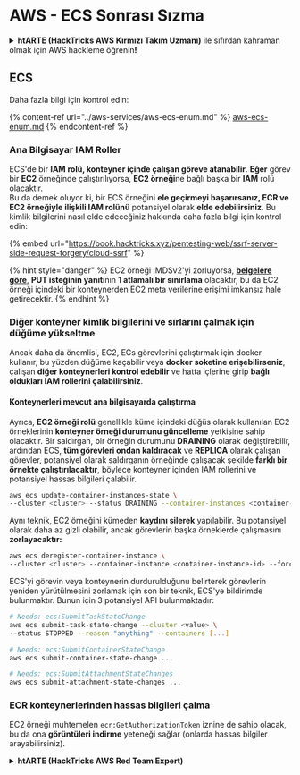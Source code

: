# AWS - ECS Sonrası Sızma

<details>

<summary><strong>htARTE (HackTricks AWS Kırmızı Takım Uzmanı)</strong> ile sıfırdan kahraman olmak için AWS hackleme öğrenin<strong>!</strong></summary>

HackTricks'i desteklemenin diğer yolları:

* Şirketinizi HackTricks'te **reklamınızı görmek** veya **HackTricks'i PDF olarak indirmek** için [**ABONELİK PLANLARI**](https://github.com/sponsors/carlospolop)'na göz atın!
* [**Resmi PEASS & HackTricks ürünlerini**](https://peass.creator-spring.com) edinin
* [**PEASS Ailesi'ni**](https://opensea.io/collection/the-peass-family) keşfedin, özel [**NFT'lerimiz**](https://opensea.io/collection/the-peass-family) koleksiyonumuz
* 💬 [**Discord grubuna**](https://discord.gg/hRep4RUj7f) veya [**telegram grubuna**](https://t.me/peass) **katılın** veya **Twitter** 🐦 [**@hacktricks_live**](https://twitter.com/hacktricks_live)'ı **takip edin**.
* **Hacking hilelerinizi** [**HackTricks**](https://github.com/carlospolop/hacktricks) ve [**HackTricks Cloud**](https://github.com/carlospolop/hacktricks-cloud) github depolarına **PR göndererek paylaşın**.

</details>

## ECS

Daha fazla bilgi için kontrol edin:

{% content-ref url="../aws-services/aws-ecs-enum.md" %}
[aws-ecs-enum.md](../aws-services/aws-ecs-enum.md)
{% endcontent-ref %}

### Ana Bilgisayar IAM Roller

ECS'de bir **IAM rolü, konteyner içinde çalışan göreve atanabilir**. **Eğer** görev bir **EC2** örneğinde çalıştırılıyorsa, **EC2 örneği**ne bağlı başka bir **IAM** rolü olacaktır.\
Bu da demek oluyor ki, bir ECS örneğini **ele geçirmeyi başarırsanız, ECR ve EC2 örneğiyle ilişkili IAM rolünü** potansiyel olarak **elde edebilirsiniz**. Bu kimlik bilgilerini nasıl elde edeceğiniz hakkında daha fazla bilgi için kontrol edin:

{% embed url="https://book.hacktricks.xyz/pentesting-web/ssrf-server-side-request-forgery/cloud-ssrf" %}

{% hint style="danger" %}
EC2 örneği IMDSv2'yi zorluyorsa, [**belgelere göre**](https://docs.aws.amazon.com/AWSEC2/latest/UserGuide/instance-metadata-v2-how-it-works.html), **PUT isteğinin yanıtı**nın **1 atlamalı bir sınırlama** olacaktır, bu da EC2 örneği içindeki bir konteynerden EC2 meta verilerine erişimi imkansız hale getirecektir.
{% endhint %}

### Diğer konteyner kimlik bilgilerini ve sırlarını çalmak için düğüme yükseltme

Ancak daha da önemlisi, EC2, ECs görevlerini çalıştırmak için docker kullanır, bu yüzden düğüme kaçabilir veya **docker soketine erişebilirseniz**, çalışan **diğer konteynerleri kontrol edebilir** ve hatta içlerine girip **bağlı oldukları IAM rollerini çalabilirsiniz**.

#### Konteynerleri mevcut ana bilgisayarda çalıştırma

Ayrıca, **EC2 örneği rolü** genellikle küme içindeki düğüs olarak kullanılan EC2 örneklerinin **konteyner örneği durumunu güncelleme** yetkisine sahip olacaktır. Bir saldırgan, bir örneğin durumunu **DRAINING** olarak değiştirebilir, ardından ECS, **tüm görevleri ondan kaldıracak** ve **REPLICA** olarak çalışan görevler, potansiyel olarak saldırganın örneğinde çalışacak şekilde **farklı bir örnekte çalıştırılacaktır**, böylece konteyner içinden IAM rollerini ve potansiyel hassas bilgileri çalabilir.
```bash
aws ecs update-container-instances-state \
--cluster <cluster> --status DRAINING --container-instances <container-instance-id>
```
Aynı teknik, EC2 örneğini kümeden **kaydını silerek** yapılabilir. Bu potansiyel olarak daha az gizli olabilir, ancak görevlerin başka örneklerde çalışmasını **zorlayacaktır:**
```bash
aws ecs deregister-container-instance \
--cluster <cluster> --container-instance <container-instance-id> --force
```
ECS'yi görevin veya konteynerin durdurulduğunu belirterek görevlerin yeniden yürütülmesini zorlamak için son bir teknik, ECS'ye bildirimde bulunmaktır. Bunun için 3 potansiyel API bulunmaktadır:
```bash
# Needs: ecs:SubmitTaskStateChange
aws ecs submit-task-state-change --cluster <value> \
--status STOPPED --reason "anything" --containers [...]

# Needs: ecs:SubmitContainerStateChange
aws ecs submit-container-state-change ...

# Needs: ecs:SubmitAttachmentStateChanges
aws ecs submit-attachment-state-changes ...
```
### ECR konteynerlerinden hassas bilgileri çalma

EC2 örneği muhtemelen `ecr:GetAuthorizationToken` iznine de sahip olacak, bu da ona **görüntüleri indirme** yeteneği sağlar (onlarda hassas bilgiler arayabilirsiniz).

<details>

<summary><strong>htARTE (HackTricks AWS Red Team Expert)</strong></summary>

HackTricks'i desteklemenin diğer yolları:

* Şirketinizi HackTricks'te **reklamınızı görmek** veya HackTricks'i **PDF olarak indirmek** isterseniz, [**ABONELİK PLANLARI**](https://github.com/sponsors/carlospolop)'na göz atın!
* [**Resmi PEASS & HackTricks ürünlerini**](https://peass.creator-spring.com) edinin
* [**The PEASS Family**](https://opensea.io/collection/the-peass-family) koleksiyonumuzu keşfedin, özel [**NFT'lerimiz**](https://opensea.io/collection/the-peass-family)
* 💬 [**Discord grubuna**](https://discord.gg/hRep4RUj7f) veya [**telegram grubuna**](https://t.me/peass) **katılın** veya bizi **Twitter** 🐦 [**@hacktricks_live**](https://twitter.com/hacktricks_live)**'da takip edin**.
* **Hacking hilelerinizi** [**HackTricks**](https://github.com/carlospolop/hacktricks) ve [**HackTricks Cloud**](https://github.com/carlospolop/hacktricks-cloud) github depolarına **PR göndererek paylaşın**.

</details>
